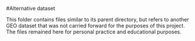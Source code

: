 #Alternative dataset

This folder contains files similar to its parent directory, but refers 
to another GEO dataset that was not carried forward for the purposes of 
this project. The files remained here for personal practice and 
educational purposes.
